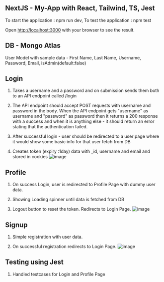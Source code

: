 ## NextJS - My-App with React, Tailwind, TS, Jest

To start the application : npm run dev,
To test the application  : npm test


Open [http://localhost:3000](http://localhost:3000) with your browser to see the result.

## DB - Mongo Atlas

User Model with sample data - First Name, Last Name, Username, Password, Email, isAdmin(default:false)

## Login

1. Takes a username and a password and on submission sends them both to an API endpoint called /login

2. The API endpoint should accept POST requests with username and password in the body. When the API endpoint gets "username" as username and "password" as password then it returns a 200 response with a success and when it is anything else - it should return an error stating that the authentication failed.

3. After successful login - user should be redirected to a user page where it would show some basic info for that user fetch from DB

4. Creates token (expiry :1day) data with _id, username and email and stored in cookies 
![image](https://github.com/user-attachments/assets/31c1a21c-9c86-4e78-b08b-c5709e47045d)

## Profile

1. On success Login, user is redirected to Profile Page with dummy user data.

2. Showing Loading spinner until data is fetched from DB

3. Logout button to reset the token. Redirects to Login Page.
   ![image](https://github.com/user-attachments/assets/3aa59ee8-63ff-4fee-9d9e-25de89984699)

## Signup

1. Simple registration with user data.

2. On successful registration redirects to Login Page.
![image](https://github.com/user-attachments/assets/bb060c2b-5cef-425c-aa3f-757f636d51a3)

## Testing using Jest

1. Handled testcases for Login and Profile Page


